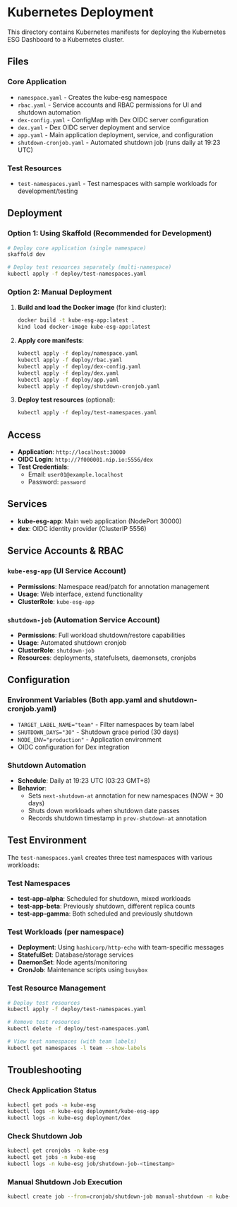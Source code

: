 # Kubernetes Deployment

This directory contains Kubernetes manifests for deploying the Kubernetes ESG Dashboard to a Kubernetes cluster.

## Files

### Core Application
- `namespace.yaml` - Creates the kube-esg namespace
- `rbac.yaml` - Service accounts and RBAC permissions for UI and shutdown automation
- `dex-config.yaml` - ConfigMap with Dex OIDC server configuration
- `dex.yaml` - Dex OIDC server deployment and service
- `app.yaml` - Main application deployment, service, and configuration
- `shutdown-cronjob.yaml` - Automated shutdown job (runs daily at 19:23 UTC)

### Test Resources
- `test-namespaces.yaml` - Test namespaces with sample workloads for development/testing

## Deployment

### Option 1: Using Skaffold (Recommended for Development)
```bash
# Deploy core application (single namespace)
skaffold dev

# Deploy test resources separately (multi-namespace)
kubectl apply -f deploy/test-namespaces.yaml
```

### Option 2: Manual Deployment
1. **Build and load the Docker image** (for kind cluster):
   ```bash
   docker build -t kube-esg-app:latest .
   kind load docker-image kube-esg-app:latest
   ```

2. **Apply core manifests**:
   ```bash
   kubectl apply -f deploy/namespace.yaml
   kubectl apply -f deploy/rbac.yaml
   kubectl apply -f deploy/dex-config.yaml
   kubectl apply -f deploy/dex.yaml
   kubectl apply -f deploy/app.yaml
   kubectl apply -f deploy/shutdown-cronjob.yaml
   ```

3. **Deploy test resources** (optional):
   ```bash
   kubectl apply -f deploy/test-namespaces.yaml
   ```

## Access

- **Application**: `http://localhost:30000`
- **OIDC Login**: `http://7f000001.nip.io:5556/dex`
- **Test Credentials**:
  - Email: `user01@example.localhost`
  - Password: `password`

## Services

- **kube-esg-app**: Main web application (NodePort 30000)
- **dex**: OIDC identity provider (ClusterIP 5556)

## Service Accounts & RBAC

### `kube-esg-app` (UI Service Account)
- **Permissions**: Namespace read/patch for annotation management
- **Usage**: Web interface, extend functionality
- **ClusterRole**: `kube-esg-app`

### `shutdown-job` (Automation Service Account)  
- **Permissions**: Full workload shutdown/restore capabilities
- **Usage**: Automated shutdown cronjob
- **ClusterRole**: `shutdown-job`
- **Resources**: deployments, statefulsets, daemonsets, cronjobs

## Configuration

### Environment Variables (Both app.yaml and shutdown-cronjob.yaml)
- `TARGET_LABEL_NAME="team"` - Filter namespaces by team label
- `SHUTDOWN_DAYS="30"` - Shutdown grace period (30 days)
- `NODE_ENV="production"` - Application environment
- OIDC configuration for Dex integration

### Shutdown Automation
- **Schedule**: Daily at 19:23 UTC (03:23 GMT+8)
- **Behavior**: 
  - Sets `next-shutdown-at` annotation for new namespaces (NOW + 30 days)
  - Shuts down workloads when shutdown date passes
  - Records shutdown timestamp in `prev-shutdown-at` annotation

## Test Environment

The `test-namespaces.yaml` creates three test namespaces with various workloads:

### Test Namespaces
- **test-app-alpha**: Scheduled for shutdown, mixed workloads
- **test-app-beta**: Previously shutdown, different replica counts  
- **test-app-gamma**: Both scheduled and previously shutdown

### Test Workloads (per namespace)
- **Deployment**: Using `hashicorp/http-echo` with team-specific messages
- **StatefulSet**: Database/storage services
- **DaemonSet**: Node agents/monitoring
- **CronJob**: Maintenance scripts using `busybox`

### Test Resource Management
```bash
# Deploy test resources
kubectl apply -f deploy/test-namespaces.yaml

# Remove test resources
kubectl delete -f deploy/test-namespaces.yaml

# View test namespaces (with team labels)
kubectl get namespaces -l team --show-labels
```

## Troubleshooting

### Check Application Status
```bash
kubectl get pods -n kube-esg
kubectl logs -n kube-esg deployment/kube-esg-app
kubectl logs -n kube-esg deployment/dex
```

### Check Shutdown Job
```bash
kubectl get cronjobs -n kube-esg
kubectl get jobs -n kube-esg
kubectl logs -n kube-esg job/shutdown-job-<timestamp>
```

### Manual Shutdown Job Execution
```bash
kubectl create job --from=cronjob/shutdown-job manual-shutdown -n kube-esg
```
